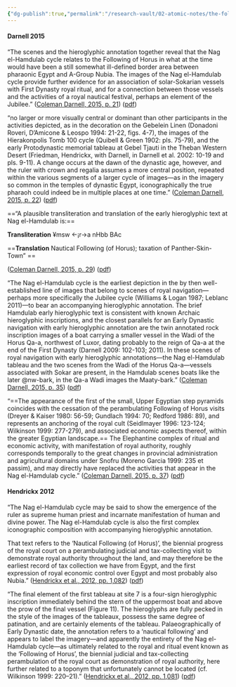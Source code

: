 ```yaml
---
{"dg-publish":true,"permalink":"/research-vault/02-atomic-notes/the-following-of-horus-as-seen-at-nag-el-hamdulab/"}
---
```


#### Darnell 2015

“The scenes and the hieroglyphic annotation together reveal that the Nag el-Hamdulab cycle relates to the Following of Horus in what at the time would have been a still somewhat ill-defined border area between pharaonic Egypt and A-Group Nubia. The images of the Nag el-Hamdulab cycle provide further evidence for an association of solar-Sokarian vessels with First Dynasty royal ritual, and for a connection between those vessels and the activities of a royal nautical festival, perhaps an element of the Jubilee.” ([Coleman Darnell, 2015, p. 21](zotero://select/library/items/8JW3W4KT)) ([pdf](zotero://open-pdf/library/items/JLTCXU3T?page=3&annotation=7JHLR6GV))

“no larger or more visually central or dominant than other participants in the activities depicted, as in the decoration on the Gebelein Linen (Donadoni Roveri, D’Amicone & Leospo 1994: 21-22, figs. 4-7), the images of the Hierakonpolis Tomb 100 cycle (Quibell & Green 1902: pls. 75-79), and the early Protodynastic memorial tableau at Gebel Tjauti in the Theban Western Desert (Friedman, Hendrickx, with Darnell, in Darnell et al. 2002: 10-19 and pls. 9-11). A change occurs at the dawn of the dynastic age, however, and the ruler with crown and regalia assumes a more central position, repeated within the various segments of a larger cycle of images—as in the imagery so common in the temples of dynastic Egypt, iconographically the true pharaoh could indeed be in multiple places at one time.” ([Coleman Darnell, 2015, p. 22](zotero://select/library/items/8JW3W4KT)) ([pdf](zotero://open-pdf/library/items/JLTCXU3T?page=4&annotation=BAX5MIMP))


==“A plausible transliteration and translation of the early hieroglyphic text at Nag el-Hamdulab is:==

**Transliteration** ¥msw <-¡r->a nHbb BAc 

==**Translation** 
Nautical Following (of Horus); taxation of Panther-Skin-Town” ==

([Coleman Darnell, 2015, p. 29](zotero://select/library/items/8JW3W4KT)) ([pdf](zotero://open-pdf/library/items/JLTCXU3T?page=11&annotation=8K6U63GP))

“The Nag el-Hamdulab cycle is the earliest depiction in the by then well-established line of images that belong to scenes of royal navigation—perhaps more specifically the Jubilee cycle (Williams & Logan 1987; Leblanc 2011)—to bear an accompanying hieroglyphic annotation. The brief Hamdulab early hieroglyphic text is consistent with known Archaic hieroglyphic inscriptions, and the closest parallels for an Early Dynastic navigation with early hieroglyphic annotation are the twin annotated rock inscription images of a boat carrying a smaller vessel in the Wadi of the Horus Qa-a, northwest of Luxor, dating probably to the reign of Qa-a at the end of the First Dynasty (Darnell 2009: 102-103; 2011). In these scenes of royal navigation with early hieroglyphic annotations—the Nag el-Hamdulab tableau and the two scenes from the Wadi of the Horus Qa-a—vessels associated with Sokar are present, in the Hamdulab scenes boats like the later @nw-bark, in the Qa-a Wadi images the Maaty-bark.” ([Coleman Darnell, 2015, p. 35](zotero://select/library/items/8JW3W4KT)) ([pdf](zotero://open-pdf/library/items/JLTCXU3T?page=17&annotation=5HP9EUCY))

“==The appearance of the first of the small, Upper Egyptian step pyramids coincides with the cessation of the perambulating Following of Horus visits (Dreyer & Kaiser 1980: 56-59; Gundlach 1994: 70; Redford 1986: 89), and represents an anchoring of the royal cult (Seidlmayer 1996: 123-124; Wilkinson 1999: 277-279), and associated economic aspects thereof, within the greater Egyptian landscape.== The Elephantine complex of ritual and economic activity, with manifestation of royal authority, roughly corresponds temporally to the great changes in provincial administration and agricultural domains under Snofru (Moreno Garcia 1999: 235 et passim), and may directly have replaced the activities that appear in the Nag el-Hamdulab cycle.” ([Coleman Darnell, 2015, p. 37](zotero://select/library/items/8JW3W4KT)) ([pdf](zotero://open-pdf/library/items/JLTCXU3T?page=19&annotation=WU7F4VPC))

#### Hendrickx 2012

“The Nag el-Hamdulab cycle may be said to show the emergence of the ruler as supreme human priest and incarnate manifestation of human and divine power. The Nag el-Hamdulab cycle is also the first complex iconographic composition with accompanying hieroglyphic annotation.  

That text refers to the ‘Nautical Following (of Horus)’, the biennial progress of the royal court on a perambulating judicial and tax-collecting visit to demonstrate royal authority throughout the land, and may therefore be the earliest record of tax collection we have from Egypt, and the first expression of royal economic control over Egypt and most probably also Nubia.” ([Hendrickx et al., 2012, pp. 1,082](zotero://select/library/items/EWJ5D5I4)) ([pdf](zotero://open-pdf/library/items/U49CD5KL?page=15&annotation=K6A582J5))

“The final element of the first tableau at site 7 is a four-sign hieroglyphic inscription immediately behind the stern of the uppermost boat and above the prow of the final vessel (Figure 11). The hieroglyphs are fully pecked in the style of the images of the tableaux, possess the same degree of patination, and are certainly elements of the tableau. Palaeographically of Early Dynastic date, the annotation refers to a ‘nautical following’ and appears to label the imagery—and apparently the entirety of the Nag el-Hamdulab cycle—as ultimately related to the royal and ritual event known as the ‘Following of Horus’, the biennial judicial and tax-collecting perambulation of the royal court as demonstration of royal authority, here further related to a toponym that unfortunately cannot be located (cf. Wilkinson 1999: 220–21).” ([Hendrickx et al., 2012, pp. 1,081](zotero://select/library/items/EWJ5D5I4)) ([pdf](zotero://open-pdf/library/items/U49CD5KL?page=14&annotation=TSLHBLE8)) 
